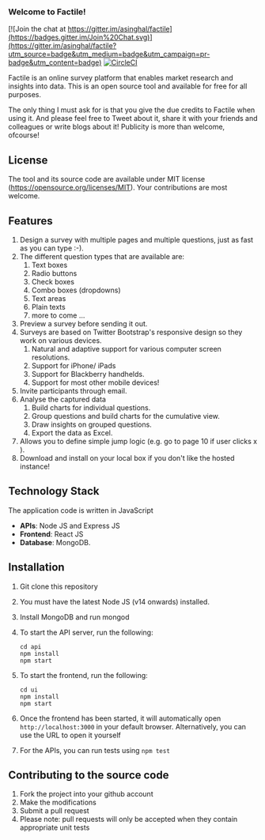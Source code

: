 ### Welcome to Factile!

[![Join the chat at https://gitter.im/asinghal/factile](https://badges.gitter.im/Join%20Chat.svg)](https://gitter.im/asinghal/factile?utm_source=badge&utm_medium=badge&utm_campaign=pr-badge&utm_content=badge)
[![CircleCI](https://circleci.com/gh/asinghal/factile.svg?style=shield)](https://circleci.com/github/asinghal/factile)


Factile is an online survey platform that enables market research and insights into data. This is an open source tool and available for free for all purposes. 

The only thing I must ask for is that you give the due credits to Factile when using it. And please feel free to Tweet about it, share it with your friends and colleagues or write blogs about it! Publicity is more than welcome, ofcourse!

## License

The tool and its source code are available under MIT license (https://opensource.org/licenses/MIT). Your contributions are most welcome.

## Features

1. Design a survey with multiple pages and multiple questions, just as fast as you can type :-). 
1. The different question types that are available are:
    1. Text boxes
    1. Radio buttons
    1. Check boxes
    1. Combo boxes (dropdowns)
    1. Text areas
    1. Plain texts
    1. more to come ...
1. Preview a survey before sending it out.
1. Surveys are based on Twitter Bootstrap's responsive design so they work on various devices.
    1. Natural and adaptive support for various computer screen resolutions.
    1. Support for iPhone/ iPads
    1. Support for Blackberry handhelds.
    1. Support for most other mobile devices!
1. Invite participants through email.
1. Analyse the captured data 
    1. Build charts for individual questions.
    1. Group questions and build charts for the cumulative view.
    1. Draw insights on grouped questions.
    1. Export the data as Excel.
1. Allows you to define simple jump logic (e.g. go to page 10 if user clicks x ).
1. Download and install on your local box if you don't like the hosted instance!

## Technology Stack

The application code is written in JavaScript

* **APIs**: Node JS and Express JS
* **Frontend**: React JS
* **Database**: MongoDB.

## Installation

1. Git clone this repository
1. You must have the latest Node JS (v14 onwards) installed.
1. Install MongoDB and run mongod
1. To start the API server, run the following:

	```
	cd api
	npm install
	npm start
	```
1. To start the frontend, run the following:

	```
	cd ui
	npm install
	npm start
	```
1. Once the frontend has been started, it will automatically open `http://localhost:3000` in your default browser. Alternatively, you can use the URL to open it yourself
1. For the APIs, you can run tests using `npm test`

## Contributing to the source code

1. Fork the project into your github account
2. Make the modifications
3. Submit a pull request
4. Please note: pull requests will only be accepted when they contain appropriate unit tests
